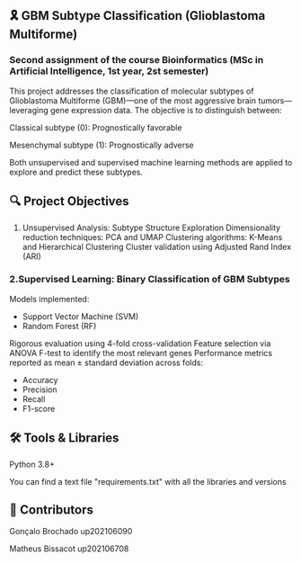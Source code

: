## 🎗️ GBM Subtype Classification (Glioblastoma Multiforme)
### Second assignment of the course Bioinformatics (MSc in Artificial Intelligence, 1st year, 2st semester)

This project addresses the classification of molecular subtypes of Glioblastoma Multiforme (GBM)—one of the most aggressive brain tumors—leveraging gene expression data. The objective is to distinguish between:

Classical subtype (0): Prognostically favorable

Mesenchymal subtype (1): Prognostically adverse

Both unsupervised and supervised machine learning methods are applied to explore and predict these subtypes.

## 🔍 Project Objectives
1. Unsupervised Analysis: Subtype Structure Exploration
Dimensionality reduction techniques: PCA and UMAP
Clustering algorithms: K-Means and Hierarchical Clustering
Cluster validation using Adjusted Rand Index (ARI)

### 2.**Supervised Learning: Binary Classification of GBM Subtypes**
Models implemented:
 - Support Vector Machine (SVM)
 - Random Forest (RF)

Rigorous evaluation using 4-fold cross-validation
Feature selection via ANOVA F-test to identify the most relevant genes
Performance metrics reported as mean ± standard deviation across folds:
   - Accuracy
   - Precision
   - Recall
   - F1-score

## 🛠️ Tools & Libraries
Python 3.8+

You can find a text file "requirements.txt" with all the libraries and versions

## 👥 Contributors

Gonçalo Brochado up202106090

Matheus Bissacot up202106708
